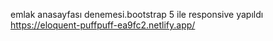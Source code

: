 emlak anasayfası denemesi.bootstrap 5 ile responsive yapıldı
https://eloquent-puffpuff-ea9fc2.netlify.app/
